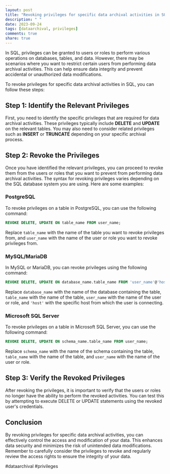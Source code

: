 ```yaml
---
layout: post
title: "Revoking privileges for specific data archival activities in SQL"
description: " "
date: 2023-09-24
tags: [dataarchival, privileges]
comments: true
share: true
---
```


In SQL, privileges can be granted to users or roles to perform various operations on databases, tables, and data. However, there may be scenarios where you want to restrict certain users from performing data archival activities. This can help ensure data integrity and prevent accidental or unauthorized data modifications.

To revoke privileges for specific data archival activities in SQL, you can follow these steps:

## Step 1: Identify the Relevant Privileges

First, you need to identify the specific privileges that are required for data archival activities. These privileges typically include **DELETE** and **UPDATE** on the relevant tables. You may also need to consider related privileges such as **INSERT** or **TRUNCATE** depending on your specific archival process.

## Step 2: Revoke the Privileges

Once you have identified the relevant privileges, you can proceed to revoke them from the users or roles that you want to prevent from performing data archival activities. The syntax for revoking privileges varies depending on the SQL database system you are using. Here are some examples:

### PostgreSQL

To revoke privileges on a table in PostgreSQL, you can use the following command:

```sql
REVOKE DELETE, UPDATE ON table_name FROM user_name;
```
Replace `table_name` with the name of the table you want to revoke privileges from, and `user_name` with the name of the user or role you want to revoke privileges from.

### MySQL/MariaDB

In MySQL or MariaDB, you can revoke privileges using the following command:

```sql
REVOKE DELETE, UPDATE ON database_name.table_name FROM 'user_name'@'host';
```
Replace `database_name` with the name of the database containing the table, `table_name` with the name of the table, `user_name` with the name of the user or role, and `'host'` with the specific host from which the user is connecting.

### Microsoft SQL Server

To revoke privileges on a table in Microsoft SQL Server, you can use the following command:

```sql
REVOKE DELETE, UPDATE ON schema_name.table_name FROM user_name;
```
Replace `schema_name` with the name of the schema containing the table, `table_name` with the name of the table, and `user_name` with the name of the user or role.

## Step 3: Verify the Revoked Privileges

After revoking the privileges, it is important to verify that the users or roles no longer have the ability to perform the revoked activities. You can test this by attempting to execute DELETE or UPDATE statements using the revoked user's credentials.

## Conclusion

By revoking privileges for specific data archival activities, you can effectively control the access and modification of your data. This enhances data security and minimizes the risk of unintended data modifications. Remember to carefully consider the privileges to revoke and regularly review the access rights to ensure the integrity of your data.

#dataarchival #privileges